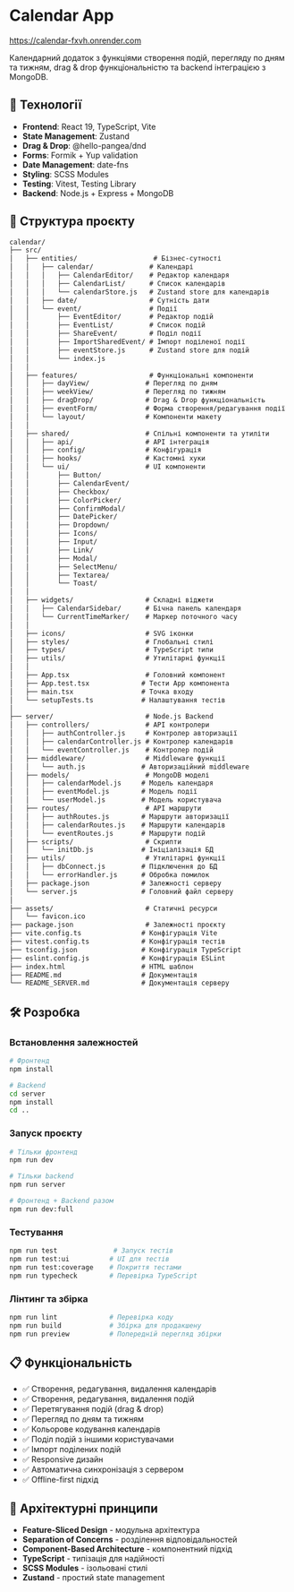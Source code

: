 # Calendar App

https://calendar-fxvh.onrender.com

Календарний додаток з функціями створення подій, перегляду по дням та тижням, drag & drop функціональністю та backend інтеграцією з MongoDB.

## 🚀 Технології

- **Frontend**: React 19, TypeScript, Vite
- **State Management**: Zustand
- **Drag & Drop**: @hello-pangea/dnd
- **Forms**: Formik + Yup validation
- **Date Management**: date-fns
- **Styling**: SCSS Modules
- **Testing**: Vitest, Testing Library
- **Backend**: Node.js + Express + MongoDB

## 📁 Структура проєкту

```txt
calendar/
├── src/
│   ├── entities/                   # Бізнес-сутності
│   │   ├── calendar/              # Календарі
│   │   │   ├── CalendarEditor/    # Редактор календаря
│   │   │   ├── CalendarList/      # Список календарів
│   │   │   └── calendarStore.js   # Zustand store для календарів
│   │   ├── date/                  # Сутність дати
│   │   └── event/                 # Події
│   │       ├── EventEditor/       # Редактор подій
│   │       ├── EventList/         # Список подій
│   │       ├── ShareEvent/        # Поділ події
│   │       ├── ImportSharedEvent/ # Імпорт поділеної події
│   │       ├── eventStore.js      # Zustand store для подій
│   │       └── index.js
│   │
│   ├── features/                  # Функціональні компоненти
│   │   ├── dayView/              # Перегляд по дням
│   │   ├── weekView/             # Перегляд по тижням
│   │   ├── dragDrop/             # Drag & Drop функціональність
│   │   ├── eventForm/            # Форма створення/редагування події
│   │   └── layout/               # Компоненти макету
│   │
│   ├── shared/                   # Спільні компоненти та утиліти
│   │   ├── api/                  # API інтеграція
│   │   ├── config/               # Конфігурація
│   │   ├── hooks/                # Кастомні хуки
│   │   └── ui/                   # UI компоненти
│   │       ├── Button/
│   │       ├── CalendarEvent/
│   │       ├── Checkbox/
│   │       ├── ColorPicker/
│   │       ├── ConfirmModal/
│   │       ├── DatePicker/
│   │       ├── Dropdown/
│   │       ├── Icons/
│   │       ├── Input/
│   │       ├── Link/
│   │       ├── Modal/
│   │       ├── SelectMenu/
│   │       ├── Textarea/
│   │       └── Toast/
│   │
│   ├── widgets/                  # Складні віджети
│   │   ├── CalendarSidebar/      # Бічна панель календаря
│   │   └── CurrentTimeMarker/    # Маркер поточного часу
│   │
│   ├── icons/                    # SVG іконки
│   ├── styles/                   # Глобальні стилі
│   ├── types/                    # TypeScript типи
│   ├── utils/                    # Утилітарні функції
│   │
│   ├── App.tsx                   # Головний компонент
│   ├── App.test.tsx             # Тести App компонента
│   ├── main.tsx                 # Точка входу
│   └── setupTests.ts            # Налаштування тестів
│
├── server/                       # Node.js Backend
│   ├── controllers/              # API контролери
│   │   ├── authController.js     # Контролер авторизації
│   │   ├── calendarController.js # Контролер календарів
│   │   └── eventController.js    # Контролер подій
│   ├── middleware/               # Middleware функції
│   │   └── auth.js              # Авторизаційний middleware
│   ├── models/                   # MongoDB моделі
│   │   ├── calendarModel.js     # Модель календаря
│   │   ├── eventModel.js        # Модель події
│   │   └── userModel.js         # Модель користувача
│   ├── routes/                   # API маршрути
│   │   ├── authRoutes.js        # Маршрути авторизації
│   │   ├── calendarRoutes.js    # Маршрути календарів
│   │   └── eventRoutes.js       # Маршрути подій
│   ├── scripts/                  # Скрипти
│   │   └── initDb.js            # Ініціалізація БД
│   ├── utils/                    # Утилітарні функції
│   │   ├── dbConnect.js         # Підключення до БД
│   │   └── errorHandler.js      # Обробка помилок
│   ├── package.json             # Залежності серверу
│   └── server.js                # Головний файл серверу
│
├── assets/                       # Статичні ресурси
│   └── favicon.ico
├── package.json                  # Залежності проєкту
├── vite.config.ts               # Конфігурація Vite
├── vitest.config.ts             # Конфігурація тестів
├── tsconfig.json                # Конфігурація TypeScript
├── eslint.config.js             # Конфігурація ESLint
├── index.html                   # HTML шаблон
├── README.md                    # Документація
└── README_SERVER.md             # Документація серверу
```

## 🛠️ Розробка

### Встановлення залежностей

```bash
# Фронтенд
npm install

# Backend
cd server
npm install
cd ..
```

### Запуск проєкту

```bash
# Тільки фронтенд
npm run dev

# Тільки backend
npm run server

# Фронтенд + Backend разом
npm run dev:full
```

### Тестування

```bash
npm run test              # Запуск тестів
npm run test:ui          # UI для тестів
npm run test:coverage    # Покриття тестами
npm run typecheck        # Перевірка TypeScript
```

### Лінтинг та збірка

```bash
npm run lint             # Перевірка коду
npm run build            # Збірка для продакшену
npm run preview          # Попередній перегляд збірки
```

## 📋 Функціональність

- ✅ Створення, редагування, видалення календарів
- ✅ Створення, редагування, видалення подій
- ✅ Перетягування подій (drag & drop)
- ✅ Перегляд по дням та тижням
- ✅ Кольорове кодування календарів
- ✅ Поділ подій з іншими користувачами
- ✅ Імпорт поділених подій
- ✅ Responsive дизайн
- ✅ Автоматична синхронізація з сервером
- ✅ Offline-first підхід

## 🔧 Архітектурні принципи

- **Feature-Sliced Design** - модульна архітектура
- **Separation of Concerns** - розділення відповідальностей
- **Component-Based Architecture** - компонентний підхід
- **TypeScript** - типізація для надійності
- **SCSS Modules** - ізольовані стилі
- **Zustand** - простий state management
